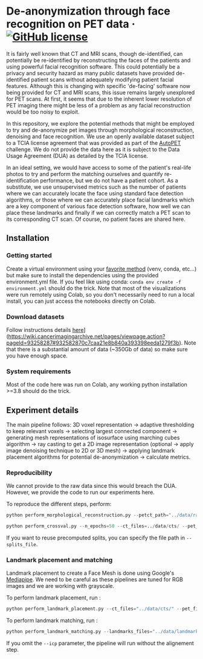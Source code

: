 # De-anonymization through face recognition on PET data &middot; [![GitHub license](https://img.shields.io/badge/license-MIT-blue.svg?style=flat-square)](https://github.com/SebastianPartarrieu/live-kinect/blob/master/LICENSE)

It is fairly well known that CT and MRI scans, though de-identified, can potentially be re-identified by reconstructing the faces of the patients and using powerful facial recognition software. This could potentially be a privacy and security hazard as many public datasets have provided de-identified patient scans without adequately modifying patient facial features. Although this is changing with specific 'de-facing' software now being provided for CT and MRI scans, this issue remains largely unexplored for PET scans. At first, it seems that due to the inherent lower resolution of PET imaging there might be less of a problem as any facial reconstruction would be too noisy to exploit.

In this repository, we explore the potential methods that might be employed to try and de-anonymize pet images through morphological reconstruction, denoising and face recognition. We use an openly available dataset subject to a TCIA license agreement that was provided as part of the [AutoPET](https://autopet.grand-challenge.org/) challenge. We do not provide the data here as it is subject to the Data Usage Agreement (DUA) as detailed by the TCIA license.

In an ideal setting, we would have access to some of the patient's real-life photos to try and perform the matching ourselves and quantify re-identification performance, but we do not have a patient cohort. As a substitute, we use unsupervised metrics such as the number of patients where we can accurately locate the face using standard face detection algorithms, or those where we can accurately place facial landmarks which are a key component of various face detection software, how well we can place these landmarks and finally if we can correctly match a PET scan to its corresponding CT scan. Of course, no patient faces are shared here.

## Installation

### Getting started

Create a virtual environment using your [favorite method](https://conda.io/projects/conda/en/latest/user-guide/tasks/manage-environments.html#creating-an-environment-with-commands) (venv, conda, etc...) but make sure to install the dependencies using the provided environment.yml file.
If you feel like using conda: `conda env create -f environment.yml` should do the trick. Note that most of the visualizations were run remotely using Colab, so you don't necessarily need to run a local install, you can just access the notebooks directly on Colab.

### Download datasets

Follow instructions details [here](https://wiki.cancerimagingarchive.net/pages/viewpage.action?pageId=93258287#932582870c7caa21e8b840a393398eeda1279f3b)](https://wiki.cancerimagingarchive.net/pages/viewpage.action?pageId=93258287#932582870c7caa21e8b840a393398eeda1279f3b). Note that there is a substantial amount of data (~350Gb of data) so make sure you have enough space.

### System requirements

Most of the code here was run on Colab, any working python installation >=3.8 should do the trick.

## Experiment details

The main pipeline follows: 3D voxel representation -> adaptive thresholding to keep relevant voxels -> selecting largest connected component -> generating mesh representations of isosurface using marching cubes algorithm -> ray casting to get a 2D image representation (optional -> apply image denoising technique to 2D or 3D mesh) -> applying landmark placement algorithms for potential de-anonymization -> calculate metrics.

### Reproducibility

We cannot provide to the raw data since this would breach the DUA. However, we provide the code to run our experiments here.

To reproduce the different steps, perform:

```python
python perform_morphological_reconstruction.py --petct_path="../data/raw_petct/" --save_dir="../data/"
```

```python
python perform_crossval.py --n_epochs=50 --ct_files=../data/cts/ --pet_files=../data/pets/ --save_perfs_dir=../data/training_metrics
```

If you want to reuse precomputed splits, you can specify the file path in `--splits_file`.

### Landmark placement and matching

Landmark placement to create a Face Mesh is done using Google's [Mediapipe](https://google.github.io/mediapipe/). We need to be careful as these pipelines are tuned for RGB images and we are working with grayscale.

To perform landmark placement, run :

```python
python perform_landmark_placement.py --ct_files="../data/cts/" --pet_files="../data/pets/" --splits_file="../model_checkpoints/fold_splits.npy" --models_path="../model_checkpoints/" --save_dir="../data/landmarks/"
```

To perform landmark matching, run :

```python
python perform_landmark_matching.py --landmarks_files="../data/landmarks/" --n_folds=5 --save_dir="../data/nearest_neigh_landmarks_repositioning/" --icp
```

If you omit the `--icp` parameter, the pipeline will run without the alignement step.
